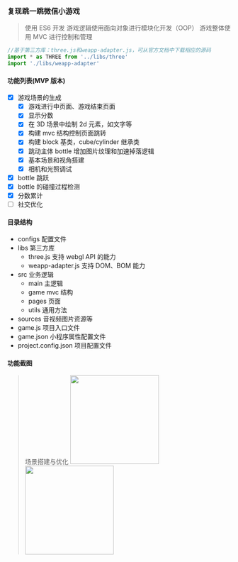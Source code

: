 ### 复现跳一跳微信小游戏

> 使用 ES6 开发
> 游戏逻辑使用面向对象进行模块化开发（OOP）
> 游戏整体使用 MVC 进行控制和管理

```JavaScript
//基于第三方库：three.js和weapp-adapter.js，可从官方文档中下载相应的源码
import * as THREE from '../libs/three'
import './libs/weapp-adapter'
```

#### 功能列表(MVP 版本)

- [x] 游戏场景的生成
  - [x] 游戏进行中页面、游戏结束页面
  - [x] 显示分数
  - [x] 在 3D 场景中绘制 2d 元素，如文字等
  - [x] 构建 mvc 结构控制页面跳转
  - [x] 构建 block 基类，cube/cylinder 继承类
  - [x] 跳动主体 bottle 增加图片纹理和加速掉落逻辑
  - [x] 基本场景和视角搭建
  - [x] 相机和光照调试
- [x] bottle 跳跃
- [x] bottle 的碰撞过程检测
- [x] 分数累计
- [ ] 社交优化

#### 目录结构

- configs 配置文件
- libs 第三方库
  - three.js 支持 webgl API 的能力
  - weapp-adapter.js 支持 DOM、BOM 能力
- src 业务逻辑
  - main 主逻辑
  - game mvc 结构
  - pages 页面
  - utils 通用方法
- sources 音视频图片资源等
- game.js 项目入口文件
- game.json 小程序属性配置文件
- project.config.json 项目配置文件

#### 功能截图

> 场景搭建与优化
> <image width='200' src="https://github.com/wussss/my-hop/blob/master/screenshot/first.gif"></image><image width='200' src="https://github.com/wussss/my-hop/blob/master/screenshot/second.png"></image>
